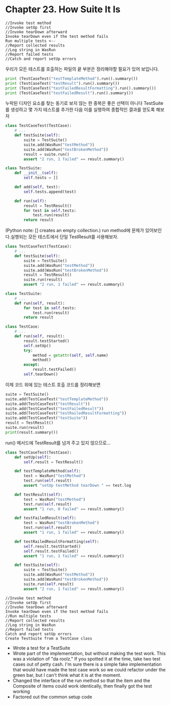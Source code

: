 # Chapter 23. How Suite It Is

```
//Invoke test method
//Invoke setUp first
//Invoke tearDown afterward
Invoke tearDown even if the test method fails 
Run multiple tests <--
//Report collected results
//Log string in WasRun
//Report failed tests
//Catch and report setUp errors
```
우리가 모든 테스트를 호출하는 파일의 끝 부분은 정리해야할 필요가 있어 보입니다.
```python
print (TestCaseTest("testTemplateMethod").run().summary())
print (TestCaseTest("testResult").run().summary())
print (TestCaseTest("testFailedResultFormatting").run().summary())
print (TestCaseTest("testFailedResult").run().summary())
```
누락된 디자인 요소를 찾는 동기로 보지 않는 한 중복은 좋은 선택이 아니다
TestSuite를 생성하고 몇 가지 테스트를 추가한 다음 이를 실행하여 종합적인 결과를 얻도록 해보자


```python
class TestCaseTest(TestCase):
    # ...
    def testSuite(self):
        suite = TestSuite()
        suite.add(WasRun("testMethod"))
        suite.add(WasRun("testBrokenMethod"))
        result = suite.run()
        assert "2 run, 1 failed" == result.summary()
```

```python
class TestSuite:
    def __init__(self):
        self.tests = []

    def add(self, test):
        self.tests.append(test)

    def run(self):
        result = TestResult()
        for test in self.tests:
            test.run(result)
        return result
```
(Python note: [] creates an empty collection.)
run method에 문제가 있어보인다.실행되는 모든 테스트에서 단일 TestResult를 사용해보자.
```python
class TestCaseTest(TestCase):
    # ...
    def testSuite(self):
        suite = TestSuite()
        suite.add(WasRun("testMethod"))
        suite.add(WasRun("testBrokenMethod"))
        result = TestResult()
        suite.run(result)
        assert "2 run, 1 failed" == result.summary()
```

```python
class TestSuite:
    # ...
    def run(self, result):
        for test in self.tests:
            test.run(result)
        return result
```

```python
class TestCase:
    # ...
    def run(self, result):
        result.testStarted()
        self.setUp()
        try:
            method = getattr(self, self.name)
            method()
        except:
            result.testFailed()
        self.tearDown()
```

이제 코드 위에 있는 테스트 호출 코드를 정리해보면
```python
suite = TestSuite()
suite.add(TestCaseTest("testTemplateMethod"))
suite.add(TestCaseTest("testResult"))
suite.add(TestCaseTest("testFailedResult"))
suite.add(TestCaseTest("testRailedResultFormatting"))
suite.add(TestCaseTest("testSuite"))
result = TestResult()
suite.run(result)
print(result.summary())
```
run() 메서드에 TestResult를 넘겨 주고 있지 않으므로...

```python
class TestCaseTest(TestCase):
    def setUp(self):
        self.result = TestResult()

    def testTemplateMethod(self):
        test = WasRun("testMethod")
        test.run(self.result)
        assert "setUp testMethod tearDown " == test.log

    def testResult(self):
        test = WasRun("testMethod")
        test.run(self.result)
        assert "1 run, 0 failed" == result.summary()

    def testFailedResult(self):
        test = WasRun("testBrokenMethod")
        test.run(self.result)
        assert "1 run, 1 failed" == result.summary()

    def testRailedResultFormatting(self):
        self.result.testStarted()
        self.result.testFailed()
        assert "1 run, 1 failed" == result.summary()

    def testSuite(self):
        suite = TestSuite()
        suite.add(WasRun("testMethod"))
        suite.add(WasRun("testBrokenMethod"))
        suite.run(self.result)
        assert "2 run, 1 failed" == result.summary()
```

```
//Invoke test method
//Invoke setUp first
//Invoke tearDown afterward
Invoke tearDown even if the test method fails 
//Run multiple tests 
//Report collected results  
//Log string in WasRun
//Report failed tests
Catch and report setUp errors
Create TestSuite from a TestCase class
```

<Review>

* Wrote a test for a TestSuite
* Wrote part of the implementation, but without making the test work. This was a violation of "da roolz." If you spotted it at the time, take two test cases out of petty cash. I'm sure there is a simple fake implementation that would have made the test case work so we could refactor under the green bar, but I can't think what it is at the moment.
* Changed the interface of the run method so that the item and the Composite of items could 
work identically, then finally got the test working 
* Factored out the common setup code

